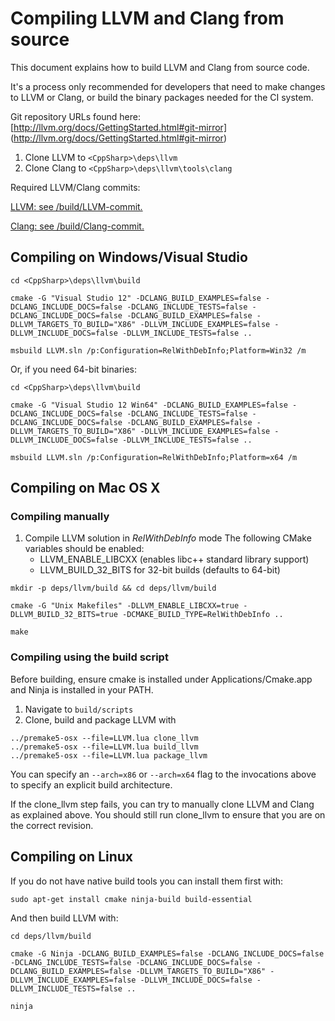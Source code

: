 # Compiling LLVM and Clang from source

This document explains how to build LLVM and Clang from source code.

It's a process only recommended for developers that need to make changes to LLVM or Clang, or
build the binary packages needed for the CI system.

Git repository URLs found here: [http://llvm.org/docs/GettingStarted.html#git-mirror]
(http://llvm.org/docs/GettingStarted.html#git-mirror)

1. Clone LLVM to `<CppSharp>\deps\llvm`
2. Clone Clang to `<CppSharp>\deps\llvm\tools\clang`

Required LLVM/Clang commits:

[LLVM: see /build/LLVM-commit.](https://github.com/mono/CppSharp/tree/master/build/LLVM-commit)

[Clang: see /build/Clang-commit.](https://github.com/mono/CppSharp/tree/master/build/Clang-commit)

## Compiling on Windows/Visual Studio

```shell
cd <CppSharp>\deps\llvm\build

cmake -G "Visual Studio 12" -DCLANG_BUILD_EXAMPLES=false -DCLANG_INCLUDE_DOCS=false -DCLANG_INCLUDE_TESTS=false -DCLANG_INCLUDE_DOCS=false -DCLANG_BUILD_EXAMPLES=false -DLLVM_TARGETS_TO_BUILD="X86" -DLLVM_INCLUDE_EXAMPLES=false -DLLVM_INCLUDE_DOCS=false -DLLVM_INCLUDE_TESTS=false ..

msbuild LLVM.sln /p:Configuration=RelWithDebInfo;Platform=Win32 /m
```

Or, if you need 64-bit binaries:

```shell
cd <CppSharp>\deps\llvm\build

cmake -G "Visual Studio 12 Win64" -DCLANG_BUILD_EXAMPLES=false -DCLANG_INCLUDE_DOCS=false -DCLANG_INCLUDE_TESTS=false -DCLANG_INCLUDE_DOCS=false -DCLANG_BUILD_EXAMPLES=false -DLLVM_TARGETS_TO_BUILD="X86" -DLLVM_INCLUDE_EXAMPLES=false -DLLVM_INCLUDE_DOCS=false -DLLVM_INCLUDE_TESTS=false ..

msbuild LLVM.sln /p:Configuration=RelWithDebInfo;Platform=x64 /m
```

## Compiling on Mac OS X

### Compiling manually

1. Compile LLVM solution in *RelWithDebInfo* mode
   The following CMake variables should be enabled:
    - LLVM_ENABLE_LIBCXX (enables libc++ standard library support)
    - LLVM_BUILD_32_BITS for 32-bit builds (defaults to 64-bit)

```shell
mkdir -p deps/llvm/build && cd deps/llvm/build

cmake -G "Unix Makefiles" -DLLVM_ENABLE_LIBCXX=true -DLLVM_BUILD_32_BITS=true -DCMAKE_BUILD_TYPE=RelWithDebInfo ..

make
```

### Compiling using the build script

Before building, ensure cmake is installed under Applications/Cmake.app and Ninja is installed in your PATH.

1. Navigate to `build/scripts`
2. Clone, build and package LLVM with
```
../premake5-osx --file=LLVM.lua clone_llvm
../premake5-osx --file=LLVM.lua build_llvm
../premake5-osx --file=LLVM.lua package_llvm
```

You can specify an `--arch=x86` or `--arch=x64` flag to the invocations above to specify an explicit build architecture.  

If the clone_llvm step fails, you can try to manually clone LLVM and Clang as explained above. You should still run clone_llvm to ensure that you are on the correct revision.


## Compiling on Linux

If you do not have native build tools you can install them first with:

```shell
sudo apt-get install cmake ninja-build build-essential
```

And then build LLVM with:

```shell
cd deps/llvm/build

cmake -G Ninja -DCLANG_BUILD_EXAMPLES=false -DCLANG_INCLUDE_DOCS=false -DCLANG_INCLUDE_TESTS=false -DCLANG_INCLUDE_DOCS=false -DCLANG_BUILD_EXAMPLES=false -DLLVM_TARGETS_TO_BUILD="X86" -DLLVM_INCLUDE_EXAMPLES=false -DLLVM_INCLUDE_DOCS=false -DLLVM_INCLUDE_TESTS=false ..

ninja
```

